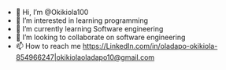 - 👋 Hi, I’m @Okikiola100
- 👀 I’m interested in learning programming
- 🌱 I’m currently learning Software engineering
- 💞️ I’m looking to collaborate on software engineering
- 📫 How to reach me https://LinkedIn.com/in/oladapo-okikiola-854966247|okikiolaoladapo10@gmail.com

<!---
Okikiola100/Okikiola100 is a ✨ special ✨ repository because its `README.md` (this file) appears on your GitHub profile.
You can click the Preview link to take a look at your changes.
--->
